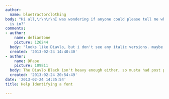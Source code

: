 ```yaml
---
author:
  name: bluetractorclothing
body: "Hi all,\r\n\r\nI was wondering if anyone could please tell me what font \"Sellya\"
  is in?"
comments:
- author:
    name: defiantone
    picture: 126244
  body: "looks like Diavlo, but i don't see any italic versions. maybe skewed?\r\n\r\nhttp://www.exljbris.com/diavlo.html"
  created: '2013-02-24 14:40:40'
- author:
    name: DPape
    picture: 109811
  body: The Diavlo Black isn't heavy enough either, so musta had post processing correction.[img:sites/default/files/old-images/sell1_6547.jpg]
  created: '2013-02-24 20:54:49'
date: '2013-02-24 14:35:54'
title: Help Identifying a font

---
```


